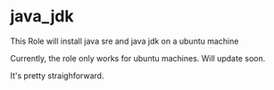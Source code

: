 java_jdk
=========

This Role will install java sre and java jdk on a ubuntu machine

Currently, the role only works for ubuntu machines. Will update soon.


It's pretty straighforward.
